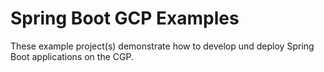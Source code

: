# Spring Boot GCP Examples

These example project(s) demonstrate how to develop und deploy Spring Boot applications on the CGP.